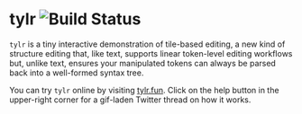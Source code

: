 # tylr ![Build Status](https://github.com/hazelgrove/tylr/actions/workflows/deploy-branches.yml/badge.svg)

`tylr` is a tiny interactive demonstration of tile-based editing,
a new kind of structure editing that, like text, supports
linear token-level editing workflows but, unlike text, ensures
your manipulated tokens can always be parsed back into a
well-formed syntax tree. 

You can try `tylr` online by visiting [tylr.fun](https://tylr.fun).
Click on the help button in the upper-right corner for a gif-laden
Twitter thread on how it works.
